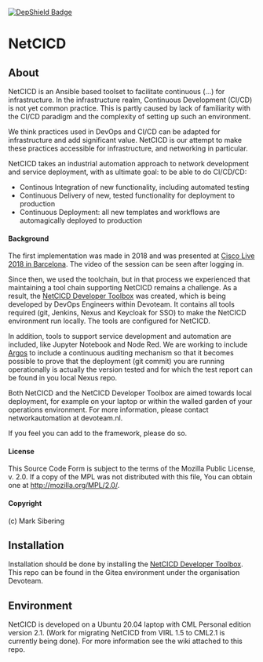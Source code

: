 [![DepShield Badge](https://depshield.sonatype.org/badges/Devoteam/NetCICD/depshield.svg)](https://depshield.github.io)

# NetCICD #
## About ##
NetCICD is an Ansible based toolset to facilitate continuous (…) for infrastructure. In the infrastructure realm, Continuous Development (CI/CD) is not yet common practice. This is partly caused by lack of familiarity with the CI/CD paradigm and the complexity of setting up such an environment. 

We think practices used in DevOps and CI/CD can be adapted for infrastructure and add significant value. NetCICD is our attempt to make these practices accessible for infrastructure, and networking in particular.

NetCICD takes an industrial automation approach to network development and service deployment, with as ultimate goal: to be able to do CI/CD/CD: 

- Continous Integration of new functionality, including automated testing
- Continuous Delivery of new, tested functionality for deployment to production 
- Continuous Deployment: all new templates and workflows are automagically deployed to production
#### Background ####
The first implementation was made in 2018 and was presented at [Cisco Live 2018 in Barcelona](https://www.ciscolive.com/c/dam/r/ciscolive/emea/docs/2019/pdf/BRKSDN-2158.pdf). The video of the session can be seen after logging in.

Since then, we used the toolchain, but in that process we experienced that maintaining a tool chain supporting NetCICD remains a challenge. As a result, the [NetCICD Developer Toolbox](https://github.com/Devoteam/NetCICD-developer-toolbox) was created, which is being developed by DevOps Engineers within Devoteam. It contains all tools required (git, Jenkins, Nexus and Keycloak for SSO) to make the NetCICD environment run locally. The tools are configured for NetCICD.

In addition, tools to support service development and automation are included, like Jupyter Notebook and Node Red. We are working to include [Argos](https://www.argosnotary.com/) to include a continuous auditing mechanism so that it becomes possible to prove that the deployment (git commit) you are running operationally is actually the version tested and for which the test report can be found in you local Nexus repo.

Both NetCICD and the NetCICD Developer Toolbox are aimed towards local deployment, for example on your laptop or within the walled garden of your operations environment. For more information, please contact networkautomation at devoteam.nl.

If you feel you can add to the framework, please do so. 
#### License ###
This Source Code Form is subject to the terms of the Mozilla Public License, v. 2.0. If a copy of the MPL was not distributed with this file, You can obtain one at http://mozilla.org/MPL/2.0/.
#### Copyright ####
(c) Mark Sibering

## Installation ##
Installation should be done by installing the [NetCICD Developer Toolbox](https://github.com/Devoteam/NetCICD-developer-toolbox). This repo can be found in the Gitea environment under the organisation Devoteam. 
## Environment ##
NetCICD is developed on a Ubuntu 20.04 laptop with CML Personal edition version 2.1. (Work for migrating NetCICD from VIRL 1.5 to CML2.1 is currently being done). For more information see the wiki attached to this repo.

